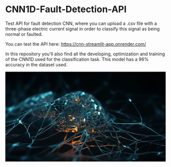 # CNN1D-Fault-Detection-API

Test API for fault detection CNN, where you can upload a .csv file with a three-phase electric current signal in order to classify this signal as being normal or faulted.

You can test the API here: https://cnn-streamlit-app.onrender.com/

In this repository you'll also find all the developing, optimization and training of the CNN1D used for the classification task. This model has a 96% accuracy in the dataset used.

<p align="center">
    <img width="900" src="images/neural_network.jpg">
</p>
